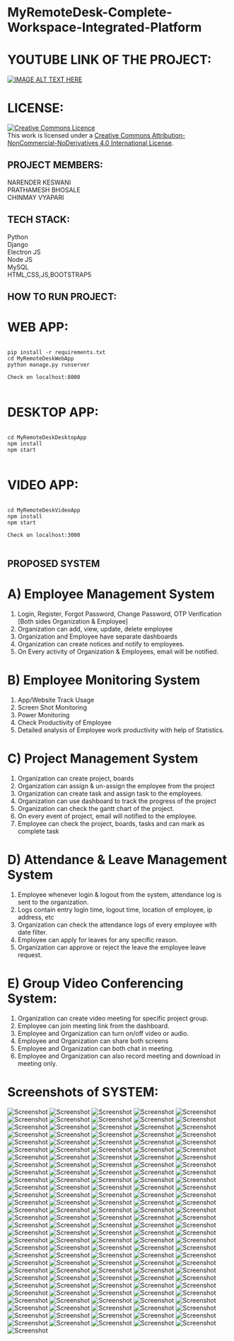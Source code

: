 # MyRemoteDesk-Complete-Workspace-Integrated-Platform

# YOUTUBE LINK OF THE PROJECT:
[![IMAGE ALT TEXT HERE](https://img.youtube.com/vi/01Qgv6gNsNo/0.jpg)](https://youtu.be/01Qgv6gNsNo)

# LICENSE:
<a rel="license" href="http://creativecommons.org/licenses/by-nc-nd/4.0/"><img alt="Creative Commons Licence" style="border-width:0" src="https://i.creativecommons.org/l/by-nc-nd/4.0/88x31.png" /></a><br />This work is licensed under a <a rel="license" href="http://creativecommons.org/licenses/by-nc-nd/4.0/">Creative Commons Attribution-NonCommercial-NoDerivatives 4.0 International License</a>.

## PROJECT MEMBERS:
NARENDER KESWANI <br/>
PRATHAMESH BHOSALE <br/>
CHINMAY VYAPARI <br/>

## TECH STACK:

Python <br/>
Django <br/>
Electron JS <br/>
Node JS <br/>
MySQL <br/>
HTML,CSS,JS,BOOTSTRAP5

## HOW TO RUN PROJECT:

# WEB APP:
<pre>
<code>
pip install -r requirements.txt
cd MyRemoteDeskWebApp
python manage.py runserver

Check on localhost:8000
</code>
</pre>

# DESKTOP APP:
<pre>
<code>
cd MyRemoteDeskDesktopApp
npm install
npm start
</code>
</pre>

# VIDEO APP:
<pre>
<code>
cd MyRemoteDeskVideoApp
npm install
npm start

Check on localhost:3000
</code>
</pre>

## PROPOSED SYSTEM
# A) Employee Management System
1) Login, Register, Forgot Password, Change Password, OTP Verification [Both sides Organization & Employee]
2) Organization can add, view, update, delete employee
3) Organization and Employee have separate dashboards
4) Organization can create notices and notify to employees.
5) On Every activity of Organization & Employees, email will be notified.

# B) Employee Monitoring System
1) App/Website Track Usage
2) Screen Shot Monitoring
3) Power Monitoring
4) Check Productivity of Employee
5) Detailed analysis of Employee work productivity with help of Statistics.


# C) Project Management System
1) Organization can create project, boards
2) Organization can assign & un-assign the employee from the project
3) Organization can create task and assign task to the employees.
4) Organization can use dashboard to track the progress of the project
5) Organization can check the gantt chart of the project.
6) On every event of project, email will notified to the employee.
7) Employee can check the project, boards, tasks and can mark as complete task


# D) Attendance & Leave Management System 
1) Employee whenever login & logout from the system, attendance log is sent to the organization.
2) Logs contain entry login time, logout time, location of employee, ip address, etc
3) Organization can check the attendance logs of every employee with date filter.
4) Employee can apply for leaves for any specific reason.
5) Organization can approve or reject the leave the employee leave request.


# E) Group Video Conferencing System:
 
1) Organization can create video meeting for specific project group.
2) Employee can join meeting link from the dashboard.
3) Employee and Organization can turn on/off video or audio.
4) Employee and Organization can share both screens
5) Employee and Organization can both chat in meeting.
6) Employee and Organization can also record meeting and download in meeting only.


# Screenshots of SYSTEM:
![Screenshot](https://raw.github.com/narender-rk10/MyRemoteDesk-Complete-Workspace-Integrated-Platform/master/SCREENSHOTS/0.jpg)
![Screenshot](https://raw.github.com/narender-rk10/MyRemoteDesk-Complete-Workspace-Integrated-Platform/master/SCREENSHOTS/1.png)
![Screenshot](https://raw.github.com/narender-rk10/MyRemoteDesk-Complete-Workspace-Integrated-Platform/master/SCREENSHOTS/2.png)
![Screenshot](https://raw.github.com/narender-rk10/MyRemoteDesk-Complete-Workspace-Integrated-Platform/master/SCREENSHOTS/3.png)
![Screenshot](https://raw.github.com/narender-rk10/MyRemoteDesk-Complete-Workspace-Integrated-Platform/master/SCREENSHOTS/4.png)
![Screenshot](https://raw.github.com/narender-rk10/MyRemoteDesk-Complete-Workspace-Integrated-Platform/master/SCREENSHOTS/5.png)
![Screenshot](https://raw.github.com/narender-rk10/MyRemoteDesk-Complete-Workspace-Integrated-Platform/master/SCREENSHOTS/6.png)
![Screenshot](https://raw.github.com/narender-rk10/MyRemoteDesk-Complete-Workspace-Integrated-Platform/master/SCREENSHOTS/7.png)
![Screenshot](https://raw.github.com/narender-rk10/MyRemoteDesk-Complete-Workspace-Integrated-Platform/master/SCREENSHOTS/8.png)
![Screenshot](https://raw.github.com/narender-rk10/MyRemoteDesk-Complete-Workspace-Integrated-Platform/master/SCREENSHOTS/9.png)
![Screenshot](https://raw.github.com/narender-rk10/MyRemoteDesk-Complete-Workspace-Integrated-Platform/master/SCREENSHOTS/10.png)
![Screenshot](https://raw.github.com/narender-rk10/MyRemoteDesk-Complete-Workspace-Integrated-Platform/master/SCREENSHOTS/11.jpg)
![Screenshot](https://raw.github.com/narender-rk10/MyRemoteDesk-Complete-Workspace-Integrated-Platform/master/SCREENSHOTS/12.jpg)
![Screenshot](https://raw.github.com/narender-rk10/MyRemoteDesk-Complete-Workspace-Integrated-Platform/master/SCREENSHOTS/13.png)
![Screenshot](https://raw.github.com/narender-rk10/MyRemoteDesk-Complete-Workspace-Integrated-Platform/master/SCREENSHOTS/14.png)
![Screenshot](https://raw.github.com/narender-rk10/MyRemoteDesk-Complete-Workspace-Integrated-Platform/master/SCREENSHOTS/15.png)
![Screenshot](https://raw.github.com/narender-rk10/MyRemoteDesk-Complete-Workspace-Integrated-Platform/master/SCREENSHOTS/16.png)
![Screenshot](https://raw.github.com/narender-rk10/MyRemoteDesk-Complete-Workspace-Integrated-Platform/master/SCREENSHOTS/17.png)
![Screenshot](https://raw.github.com/narender-rk10/MyRemoteDesk-Complete-Workspace-Integrated-Platform/master/SCREENSHOTS/18.png)
![Screenshot](https://raw.github.com/narender-rk10/MyRemoteDesk-Complete-Workspace-Integrated-Platform/master/SCREENSHOTS/19.png)
![Screenshot](https://raw.github.com/narender-rk10/MyRemoteDesk-Complete-Workspace-Integrated-Platform/master/SCREENSHOTS/20.png)
![Screenshot](https://raw.github.com/narender-rk10/MyRemoteDesk-Complete-Workspace-Integrated-Platform/master/SCREENSHOTS/21.jpg)
![Screenshot](https://raw.github.com/narender-rk10/MyRemoteDesk-Complete-Workspace-Integrated-Platform/master/SCREENSHOTS/22.png)
![Screenshot](https://raw.github.com/narender-rk10/MyRemoteDesk-Complete-Workspace-Integrated-Platform/master/SCREENSHOTS/23.jpg)
![Screenshot](https://raw.github.com/narender-rk10/MyRemoteDesk-Complete-Workspace-Integrated-Platform/master/SCREENSHOTS/24.jpg)
![Screenshot](https://raw.github.com/narender-rk10/MyRemoteDesk-Complete-Workspace-Integrated-Platform/master/SCREENSHOTS/25.png)
![Screenshot](https://raw.github.com/narender-rk10/MyRemoteDesk-Complete-Workspace-Integrated-Platform/master/SCREENSHOTS/26.png)
![Screenshot](https://raw.github.com/narender-rk10/MyRemoteDesk-Complete-Workspace-Integrated-Platform/master/SCREENSHOTS/27.jpg)
![Screenshot](https://raw.github.com/narender-rk10/MyRemoteDesk-Complete-Workspace-Integrated-Platform/master/SCREENSHOTS/28.png)
![Screenshot](https://raw.github.com/narender-rk10/MyRemoteDesk-Complete-Workspace-Integrated-Platform/master/SCREENSHOTS/29.png)
![Screenshot](https://raw.github.com/narender-rk10/MyRemoteDesk-Complete-Workspace-Integrated-Platform/master/SCREENSHOTS/30.jpg)
![Screenshot](https://raw.github.com/narender-rk10/MyRemoteDesk-Complete-Workspace-Integrated-Platform/master/SCREENSHOTS/31.png)
![Screenshot](https://raw.github.com/narender-rk10/MyRemoteDesk-Complete-Workspace-Integrated-Platform/master/SCREENSHOTS/32.png)
![Screenshot](https://raw.github.com/narender-rk10/MyRemoteDesk-Complete-Workspace-Integrated-Platform/master/SCREENSHOTS/33.png)
![Screenshot](https://raw.github.com/narender-rk10/MyRemoteDesk-Complete-Workspace-Integrated-Platform/master/SCREENSHOTS/34.png)
![Screenshot](https://raw.github.com/narender-rk10/MyRemoteDesk-Complete-Workspace-Integrated-Platform/master/SCREENSHOTS/35.png)
![Screenshot](https://raw.github.com/narender-rk10/MyRemoteDesk-Complete-Workspace-Integrated-Platform/master/SCREENSHOTS/36.png)
![Screenshot](https://raw.github.com/narender-rk10/MyRemoteDesk-Complete-Workspace-Integrated-Platform/master/SCREENSHOTS/37.png)
![Screenshot](https://raw.github.com/narender-rk10/MyRemoteDesk-Complete-Workspace-Integrated-Platform/master/SCREENSHOTS/38.png)
![Screenshot](https://raw.github.com/narender-rk10/MyRemoteDesk-Complete-Workspace-Integrated-Platform/master/SCREENSHOTS/39.png)
![Screenshot](https://raw.github.com/narender-rk10/MyRemoteDesk-Complete-Workspace-Integrated-Platform/master/SCREENSHOTS/40.png)
![Screenshot](https://raw.github.com/narender-rk10/MyRemoteDesk-Complete-Workspace-Integrated-Platform/master/SCREENSHOTS/41.png)
![Screenshot](https://raw.github.com/narender-rk10/MyRemoteDesk-Complete-Workspace-Integrated-Platform/master/SCREENSHOTS/42.jpg)
![Screenshot](https://raw.github.com/narender-rk10/MyRemoteDesk-Complete-Workspace-Integrated-Platform/master/SCREENSHOTS/43.png)
![Screenshot](https://raw.github.com/narender-rk10/MyRemoteDesk-Complete-Workspace-Integrated-Platform/master/SCREENSHOTS/44.png)
![Screenshot](https://raw.github.com/narender-rk10/MyRemoteDesk-Complete-Workspace-Integrated-Platform/master/SCREENSHOTS/45.jpg)
![Screenshot](https://raw.github.com/narender-rk10/MyRemoteDesk-Complete-Workspace-Integrated-Platform/master/SCREENSHOTS/46.png)
![Screenshot](https://raw.github.com/narender-rk10/MyRemoteDesk-Complete-Workspace-Integrated-Platform/master/SCREENSHOTS/47.png)
![Screenshot](https://raw.github.com/narender-rk10/MyRemoteDesk-Complete-Workspace-Integrated-Platform/master/SCREENSHOTS/48.png)
![Screenshot](https://raw.github.com/narender-rk10/MyRemoteDesk-Complete-Workspace-Integrated-Platform/master/SCREENSHOTS/49.png)
![Screenshot](https://raw.github.com/narender-rk10/MyRemoteDesk-Complete-Workspace-Integrated-Platform/master/SCREENSHOTS/50.png)
![Screenshot](https://raw.github.com/narender-rk10/MyRemoteDesk-Complete-Workspace-Integrated-Platform/master/SCREENSHOTS/51.png)
![Screenshot](https://raw.github.com/narender-rk10/MyRemoteDesk-Complete-Workspace-Integrated-Platform/master/SCREENSHOTS/52.png)
![Screenshot](https://raw.github.com/narender-rk10/MyRemoteDesk-Complete-Workspace-Integrated-Platform/master/SCREENSHOTS/53.jpg)
![Screenshot](https://raw.github.com/narender-rk10/MyRemoteDesk-Complete-Workspace-Integrated-Platform/master/SCREENSHOTS/54.png)
![Screenshot](https://raw.github.com/narender-rk10/MyRemoteDesk-Complete-Workspace-Integrated-Platform/master/SCREENSHOTS/55.jpg)
![Screenshot](https://raw.github.com/narender-rk10/MyRemoteDesk-Complete-Workspace-Integrated-Platform/master/SCREENSHOTS/56.png)
![Screenshot](https://raw.github.com/narender-rk10/MyRemoteDesk-Complete-Workspace-Integrated-Platform/master/SCREENSHOTS/57.png)
![Screenshot](https://raw.github.com/narender-rk10/MyRemoteDesk-Complete-Workspace-Integrated-Platform/master/SCREENSHOTS/58.png)
![Screenshot](https://raw.github.com/narender-rk10/MyRemoteDesk-Complete-Workspace-Integrated-Platform/master/SCREENSHOTS/59.png)
![Screenshot](https://raw.github.com/narender-rk10/MyRemoteDesk-Complete-Workspace-Integrated-Platform/master/SCREENSHOTS/60.png)
![Screenshot](https://raw.github.com/narender-rk10/MyRemoteDesk-Complete-Workspace-Integrated-Platform/master/SCREENSHOTS/61.jpg)
![Screenshot](https://raw.github.com/narender-rk10/MyRemoteDesk-Complete-Workspace-Integrated-Platform/master/SCREENSHOTS/62.png)
![Screenshot](https://raw.github.com/narender-rk10/MyRemoteDesk-Complete-Workspace-Integrated-Platform/master/SCREENSHOTS/63.png)
![Screenshot](https://raw.github.com/narender-rk10/MyRemoteDesk-Complete-Workspace-Integrated-Platform/master/SCREENSHOTS/64.png)
![Screenshot](https://raw.github.com/narender-rk10/MyRemoteDesk-Complete-Workspace-Integrated-Platform/master/SCREENSHOTS/65.png)
![Screenshot](https://raw.github.com/narender-rk10/MyRemoteDesk-Complete-Workspace-Integrated-Platform/master/SCREENSHOTS/66.png)
![Screenshot](https://raw.github.com/narender-rk10/MyRemoteDesk-Complete-Workspace-Integrated-Platform/master/SCREENSHOTS/67.png)
![Screenshot](https://raw.github.com/narender-rk10/MyRemoteDesk-Complete-Workspace-Integrated-Platform/master/SCREENSHOTS/68.png)
![Screenshot](https://raw.github.com/narender-rk10/MyRemoteDesk-Complete-Workspace-Integrated-Platform/master/SCREENSHOTS/69.png)
![Screenshot](https://raw.github.com/narender-rk10/MyRemoteDesk-Complete-Workspace-Integrated-Platform/master/SCREENSHOTS/70.png)
![Screenshot](https://raw.github.com/narender-rk10/MyRemoteDesk-Complete-Workspace-Integrated-Platform/master/SCREENSHOTS/71.png)
![Screenshot](https://raw.github.com/narender-rk10/MyRemoteDesk-Complete-Workspace-Integrated-Platform/master/SCREENSHOTS/72.png)
![Screenshot](https://raw.github.com/narender-rk10/MyRemoteDesk-Complete-Workspace-Integrated-Platform/master/SCREENSHOTS/73.png)
![Screenshot](https://raw.github.com/narender-rk10/MyRemoteDesk-Complete-Workspace-Integrated-Platform/master/SCREENSHOTS/74.png)
![Screenshot](https://raw.github.com/narender-rk10/MyRemoteDesk-Complete-Workspace-Integrated-Platform/master/SCREENSHOTS/75.jpg)
![Screenshot](https://raw.github.com/narender-rk10/MyRemoteDesk-Complete-Workspace-Integrated-Platform/master/SCREENSHOTS/76.jpg)
![Screenshot](https://raw.github.com/narender-rk10/MyRemoteDesk-Complete-Workspace-Integrated-Platform/master/SCREENSHOTS/77.jpg)
![Screenshot](https://raw.github.com/narender-rk10/MyRemoteDesk-Complete-Workspace-Integrated-Platform/master/SCREENSHOTS/78.png)
![Screenshot](https://raw.github.com/narender-rk10/MyRemoteDesk-Complete-Workspace-Integrated-Platform/master/SCREENSHOTS/79.png)
![Screenshot](https://raw.github.com/narender-rk10/MyRemoteDesk-Complete-Workspace-Integrated-Platform/master/SCREENSHOTS/80.jpg)
![Screenshot](https://raw.github.com/narender-rk10/MyRemoteDesk-Complete-Workspace-Integrated-Platform/master/SCREENSHOTS/81.jpg)
![Screenshot](https://raw.github.com/narender-rk10/MyRemoteDesk-Complete-Workspace-Integrated-Platform/master/SCREENSHOTS/82.png)
![Screenshot](https://raw.github.com/narender-rk10/MyRemoteDesk-Complete-Workspace-Integrated-Platform/master/SCREENSHOTS/83.png)
![Screenshot](https://raw.github.com/narender-rk10/MyRemoteDesk-Complete-Workspace-Integrated-Platform/master/SCREENSHOTS/84.png)
![Screenshot](https://raw.github.com/narender-rk10/MyRemoteDesk-Complete-Workspace-Integrated-Platform/master/SCREENSHOTS/85.jpg)
![Screenshot](https://raw.github.com/narender-rk10/MyRemoteDesk-Complete-Workspace-Integrated-Platform/master/SCREENSHOTS/86.jpg)
![Screenshot](https://raw.github.com/narender-rk10/MyRemoteDesk-Complete-Workspace-Integrated-Platform/master/SCREENSHOTS/87.png)
![Screenshot](https://raw.github.com/narender-rk10/MyRemoteDesk-Complete-Workspace-Integrated-Platform/master/SCREENSHOTS/88.png)
![Screenshot](https://raw.github.com/narender-rk10/MyRemoteDesk-Complete-Workspace-Integrated-Platform/master/SCREENSHOTS/89.jpg)
![Screenshot](https://raw.github.com/narender-rk10/MyRemoteDesk-Complete-Workspace-Integrated-Platform/master/SCREENSHOTS/90.png)
![Screenshot](https://raw.github.com/narender-rk10/MyRemoteDesk-Complete-Workspace-Integrated-Platform/master/SCREENSHOTS/91.png)
![Screenshot](https://raw.github.com/narender-rk10/MyRemoteDesk-Complete-Workspace-Integrated-Platform/master/SCREENSHOTS/92.png)
![Screenshot](https://raw.github.com/narender-rk10/MyRemoteDesk-Complete-Workspace-Integrated-Platform/master/SCREENSHOTS/93.jpg)
![Screenshot](https://raw.github.com/narender-rk10/MyRemoteDesk-Complete-Workspace-Integrated-Platform/master/SCREENSHOTS/94.png)
![Screenshot](https://raw.github.com/narender-rk10/MyRemoteDesk-Complete-Workspace-Integrated-Platform/master/SCREENSHOTS/95.png)
![Screenshot](https://raw.github.com/narender-rk10/MyRemoteDesk-Complete-Workspace-Integrated-Platform/master/SCREENSHOTS/96.png)
![Screenshot](https://raw.github.com/narender-rk10/MyRemoteDesk-Complete-Workspace-Integrated-Platform/master/SCREENSHOTS/97.png)
![Screenshot](https://raw.github.com/narender-rk10/MyRemoteDesk-Complete-Workspace-Integrated-Platform/master/SCREENSHOTS/98.png)
![Screenshot](https://raw.github.com/narender-rk10/MyRemoteDesk-Complete-Workspace-Integrated-Platform/master/SCREENSHOTS/99.png)
![Screenshot](https://raw.github.com/narender-rk10/MyRemoteDesk-Complete-Workspace-Integrated-Platform/master/SCREENSHOTS/100.png)
![Screenshot](https://raw.github.com/narender-rk10/MyRemoteDesk-Complete-Workspace-Integrated-Platform/master/SCREENSHOTS/101.png)
![Screenshot](https://raw.github.com/narender-rk10/MyRemoteDesk-Complete-Workspace-Integrated-Platform/master/SCREENSHOTS/102.png)
![Screenshot](https://raw.github.com/narender-rk10/MyRemoteDesk-Complete-Workspace-Integrated-Platform/master/SCREENSHOTS/103.png)
![Screenshot](https://raw.github.com/narender-rk10/MyRemoteDesk-Complete-Workspace-Integrated-Platform/master/SCREENSHOTS/104.png)
![Screenshot](https://raw.github.com/narender-rk10/MyRemoteDesk-Complete-Workspace-Integrated-Platform/master/SCREENSHOTS/105.png)
![Screenshot](https://raw.github.com/narender-rk10/MyRemoteDesk-Complete-Workspace-Integrated-Platform/master/SCREENSHOTS/106.png)
![Screenshot](https://raw.github.com/narender-rk10/MyRemoteDesk-Complete-Workspace-Integrated-Platform/master/SCREENSHOTS/107.jpg)
![Screenshot](https://raw.github.com/narender-rk10/MyRemoteDesk-Complete-Workspace-Integrated-Platform/master/SCREENSHOTS/108.jpg)
![Screenshot](https://raw.github.com/narender-rk10/MyRemoteDesk-Complete-Workspace-Integrated-Platform/master/SCREENSHOTS/109.jpg)
![Screenshot](https://raw.github.com/narender-rk10/MyRemoteDesk-Complete-Workspace-Integrated-Platform/master/SCREENSHOTS/110.jpg)
![Screenshot](https://raw.github.com/narender-rk10/MyRemoteDesk-Complete-Workspace-Integrated-Platform/master/SCREENSHOTS/111.png)
![Screenshot](https://raw.github.com/narender-rk10/MyRemoteDesk-Complete-Workspace-Integrated-Platform/master/SCREENSHOTS/112.png)
![Screenshot](https://raw.github.com/narender-rk10/MyRemoteDesk-Complete-Workspace-Integrated-Platform/master/SCREENSHOTS/113.png)
![Screenshot](https://raw.github.com/narender-rk10/MyRemoteDesk-Complete-Workspace-Integrated-Platform/master/SCREENSHOTS/114.png)
![Screenshot](https://raw.github.com/narender-rk10/MyRemoteDesk-Complete-Workspace-Integrated-Platform/master/SCREENSHOTS/115.png)
![Screenshot](https://raw.github.com/narender-rk10/MyRemoteDesk-Complete-Workspace-Integrated-Platform/master/SCREENSHOTS/116.png)
![Screenshot](https://raw.github.com/narender-rk10/MyRemoteDesk-Complete-Workspace-Integrated-Platform/master/SCREENSHOTS/117.jpg)
![Screenshot](https://raw.github.com/narender-rk10/MyRemoteDesk-Complete-Workspace-Integrated-Platform/master/SCREENSHOTS/118.png)
![Screenshot](https://raw.github.com/narender-rk10/MyRemoteDesk-Complete-Workspace-Integrated-Platform/master/SCREENSHOTS/119.png)
![Screenshot](https://raw.github.com/narender-rk10/MyRemoteDesk-Complete-Workspace-Integrated-Platform/master/SCREENSHOTS/120.jpg)
![Screenshot](https://raw.github.com/narender-rk10/MyRemoteDesk-Complete-Workspace-Integrated-Platform/master/SCREENSHOTS/121.png)
![Screenshot](https://raw.github.com/narender-rk10/MyRemoteDesk-Complete-Workspace-Integrated-Platform/master/SCREENSHOTS/122.png)
![Screenshot](https://raw.github.com/narender-rk10/MyRemoteDesk-Complete-Workspace-Integrated-Platform/master/SCREENSHOTS/123.png)
![Screenshot](https://raw.github.com/narender-rk10/MyRemoteDesk-Complete-Workspace-Integrated-Platform/master/SCREENSHOTS/124.jpg)
![Screenshot](https://raw.github.com/narender-rk10/MyRemoteDesk-Complete-Workspace-Integrated-Platform/master/SCREENSHOTS/125.png)
![Screenshot](https://raw.github.com/narender-rk10/MyRemoteDesk-Complete-Workspace-Integrated-Platform/master/SCREENSHOTS/126.png)
![Screenshot](https://raw.github.com/narender-rk10/MyRemoteDesk-Complete-Workspace-Integrated-Platform/master/SCREENSHOTS/127.png)
![Screenshot](https://raw.github.com/narender-rk10/MyRemoteDesk-Complete-Workspace-Integrated-Platform/master/SCREENSHOTS/128.png)
![Screenshot](https://raw.github.com/narender-rk10/MyRemoteDesk-Complete-Workspace-Integrated-Platform/master/SCREENSHOTS/129.png)
![Screenshot](https://raw.github.com/narender-rk10/MyRemoteDesk-Complete-Workspace-Integrated-Platform/master/SCREENSHOTS/130.png)
![Screenshot](https://raw.github.com/narender-rk10/MyRemoteDesk-Complete-Workspace-Integrated-Platform/master/SCREENSHOTS/131.png)
![Screenshot](https://raw.github.com/narender-rk10/MyRemoteDesk-Complete-Workspace-Integrated-Platform/master/SCREENSHOTS/132.png)
![Screenshot](https://raw.github.com/narender-rk10/MyRemoteDesk-Complete-Workspace-Integrated-Platform/master/SCREENSHOTS/133.jpg)
![Screenshot](https://raw.github.com/narender-rk10/MyRemoteDesk-Complete-Workspace-Integrated-Platform/master/SCREENSHOTS/134.jpg)
![Screenshot](https://raw.github.com/narender-rk10/MyRemoteDesk-Complete-Workspace-Integrated-Platform/master/SCREENSHOTS/135.jpg)
![Screenshot](https://raw.github.com/narender-rk10/MyRemoteDesk-Complete-Workspace-Integrated-Platform/master/SCREENSHOTS/136.png)
![Screenshot](https://raw.github.com/narender-rk10/MyRemoteDesk-Complete-Workspace-Integrated-Platform/master/SCREENSHOTS/137.jpg)
![Screenshot](https://raw.github.com/narender-rk10/MyRemoteDesk-Complete-Workspace-Integrated-Platform/master/SCREENSHOTS/138.jpg)
![Screenshot](https://raw.github.com/narender-rk10/MyRemoteDesk-Complete-Workspace-Integrated-Platform/master/SCREENSHOTS/139.jpg)
![Screenshot](https://raw.github.com/narender-rk10/MyRemoteDesk-Complete-Workspace-Integrated-Platform/master/SCREENSHOTS/140.jpg)
![Screenshot](https://raw.github.com/narender-rk10/MyRemoteDesk-Complete-Workspace-Integrated-Platform/master/SCREENSHOTS/141.png)
![Screenshot](https://raw.github.com/narender-rk10/MyRemoteDesk-Complete-Workspace-Integrated-Platform/master/SCREENSHOTS/142.png)
![Screenshot](https://raw.github.com/narender-rk10/MyRemoteDesk-Complete-Workspace-Integrated-Platform/master/SCREENSHOTS/143.png)
![Screenshot](https://raw.github.com/narender-rk10/MyRemoteDesk-Complete-Workspace-Integrated-Platform/master/SCREENSHOTS/144.jpg)
![Screenshot](https://raw.github.com/narender-rk10/MyRemoteDesk-Complete-Workspace-Integrated-Platform/master/SCREENSHOTS/145.png)
